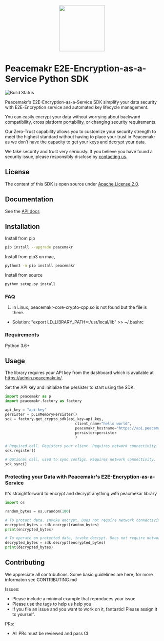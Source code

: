 <p align="center">
  <br>
    <img src="https://admin.peacemakr.io/p_logo.png" width="150"/>
  <br>
</p>

# Peacemakr E2E-Encryption-as-a-Service Python SDK

![Build Status](https://github.com/peacemakr-io/peacemakr-python-sdk/workflows/Build%20%26%20Test/badge.svg)

Peacemakr's E2E-Encryption-as-a-Service SDK simplify your data security with E2E-Encryption service and automated key lifecycle management.

You can easily encrypt your data without worrying about backward compatibility, cross platform portability, or changing security requirements.

Our Zero-Trust capability allows you to customize your security strength to meet the highest standard without having to place your trust in Peacemakr as we don’t have the capacity to get your keys and decrypt your data.

We take security and trust very seriously. If you believe you have found a security issue, please responsibly disclose by [contacting us](mailto:security@peacemakr.io).

## License

The content of this SDK is open source under [Apache License 2.0](https://github.com/peacemakr-io/peacemakr-python-sdk/blob/master/LICENSE).

## Documentation

See the [API docs](https://github.com/peacemakr-io/peacemakr-python-sdk/tree/master/docs)

## Installation
Install from pip
```sh
pip install --upgrade peacemakr
```
Install from pip3 on mac,
```sh
python3 -m pip install peacemakr
```

Install from source
```sh
python setup.py install
```

### FAQ
1. In Linux, peacemakr-core-crypto-cpp.so is not found but the file is there.
  - Solution: "export LD_LIBRARY_PATH=:/usr/local/lib" >> ~/.bashrc
 


### Requirements
Python 3.6+

## Usage
The library requires your API key from the dashboard which is available at https://admin.peacemakr.io/.

Set the API key and initialize the persister to start using the SDK.
```python
import peacemakr as p
import peacemakr.factory as factory

api_key = "api-key"
persister = p.InMemoryPersister()
sdk = factory.get_crypto_sdk(api_key=api_key,
                                client_name="hello world",
                                peacemakr_hostname="https://api.peacemakr.io",
                                persister=persister
                                )

# Required call. Registers your client. Requires network connectivity.
sdk.register()

# Optional call, used to sync configs. Requires network connectivity.
sdk.sync()
```

### Protecting your Data with Peacemakr's E2E-Encryption-as-a-Service
It's straightforward to encrypt and decrypt anything with peacmekar library
```python
import os

random_bytes = os.urandom(100)

# To protect data, invoke encrypt. Does not require network connectivity.
encrypted_bytes = sdk.encrypt(random_bytes)
print(encrypted_bytes)

# To operate on protected data, invoke decrypt. Does not require network connectivity.
decrypted_bytes = sdk.decrypt(encrypted_bytes)
print(decrypted_bytes)
```

## Contributing
We appreciate all contributions. Some basic guidelines are here, for more informaton
see CONTRIBUTING.md

Issues:
- Please include a minimal example that reproduces your issue
- Please use the tags to help us help you
- If you file an issue and you want to work on it, fantastic! Please assign it to yourself.

PRs:
- All PRs must be reviewed and pass CI
